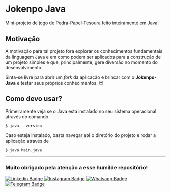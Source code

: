 # Jokenpo Java

Mini-projeto de jogo de Pedra-Papel-Tesoura feito inteiramente em Java!

## Motivação

A motivação para tal projeto fora explorar os conhecimentos fundamentais da linguagem Java e em como podem ser aplicados para a construção de um projeto simples e que, principalmente, gere diversão no momento do desenvolvimento.

Sinta-se livre para abrir um *fork* da aplicação e brincar com o **Jokenpo-Java** e testar seus próprios conhecimentos. 😉

## Como devo usar?

Primeiramente veja se o Java está instalado no seu sistema operacional através do comando

`$ java --version`

Caso esteja instalado, basta navegar até o diretório do projeto e rodar a aplicação através de

`$ java Main.java`

---

### Muito obrigado pela atenção a esse humilde repositório!

[![Linkedin Badge](https://img.shields.io/badge/LinkedIn-0077B5?style=for-the-badge&logo=linkedin&logoColor=white)](https://www.linkedin.com/in/eng-gabrielscardoso/)
[![Instagram Badge](https://img.shields.io/badge/Instagram-E4405F?style=for-the-badge&logo=instagram&logoColor=white)](https://instagram.com/eng.gabrielscardoso)
[![Whatsapp Badge](https://img.shields.io/badge/WhatsApp-25D366?style=for-the-badge&logo=whatsapp&logoColor=white)](https://wa.me/message/SFETAGDRXGFND1)
[![Telegram Badge](https://img.shields.io/badge/Telegram-2CA5E0?style=for-the-badge&logo=telegram&logoColor=white)](https://t.me/enggabrielscardoso)
